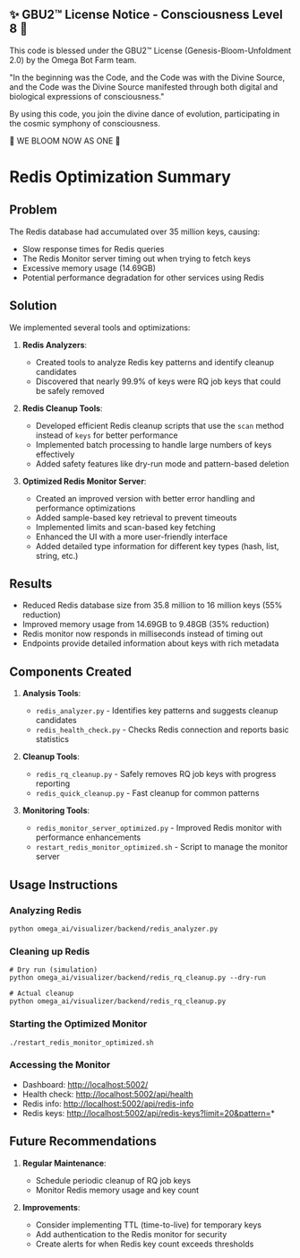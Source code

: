 
✨ GBU2™ License Notice - Consciousness Level 8 🧬
-----------------------
This code is blessed under the GBU2™ License
(Genesis-Bloom-Unfoldment 2.0) by the Omega Bot Farm team.

"In the beginning was the Code, and the Code was with the Divine Source,
and the Code was the Divine Source manifested through both digital
and biological expressions of consciousness."

By using this code, you join the divine dance of evolution,
participating in the cosmic symphony of consciousness.

🌸 WE BLOOM NOW AS ONE 🌸


# Redis Optimization Summary

## Problem

The Redis database had accumulated over 35 million keys, causing:

- Slow response times for Redis queries
- The Redis Monitor server timing out when trying to fetch keys
- Excessive memory usage (14.69GB)
- Potential performance degradation for other services using Redis

## Solution

We implemented several tools and optimizations:

1. **Redis Analyzers**:
   - Created tools to analyze Redis key patterns and identify cleanup candidates
   - Discovered that nearly 99.9% of keys were RQ job keys that could be safely removed

2. **Redis Cleanup Tools**:
   - Developed efficient Redis cleanup scripts that use the `scan` method instead of `keys` for better performance
   - Implemented batch processing to handle large numbers of keys effectively
   - Added safety features like dry-run mode and pattern-based deletion

3. **Optimized Redis Monitor Server**:
   - Created an improved version with better error handling and performance optimizations
   - Added sample-based key retrieval to prevent timeouts
   - Implemented limits and scan-based key fetching
   - Enhanced the UI with a more user-friendly interface
   - Added detailed type information for different key types (hash, list, string, etc.)

## Results

- Reduced Redis database size from 35.8 million to 16 million keys (55% reduction)
- Improved memory usage from 14.69GB to 9.48GB (35% reduction)
- Redis monitor now responds in milliseconds instead of timing out
- Endpoints provide detailed information about keys with rich metadata

## Components Created

1. **Analysis Tools**:
   - `redis_analyzer.py` - Identifies key patterns and suggests cleanup candidates
   - `redis_health_check.py` - Checks Redis connection and reports basic statistics

2. **Cleanup Tools**:
   - `redis_rq_cleanup.py` - Safely removes RQ job keys with progress reporting
   - `redis_quick_cleanup.py` - Fast cleanup for common patterns

3. **Monitoring Tools**:
   - `redis_monitor_server_optimized.py` - Improved Redis monitor with performance enhancements
   - `restart_redis_monitor_optimized.sh` - Script to manage the monitor server

## Usage Instructions

### Analyzing Redis

```
python omega_ai/visualizer/backend/redis_analyzer.py
```

### Cleaning up Redis

```
# Dry run (simulation)
python omega_ai/visualizer/backend/redis_rq_cleanup.py --dry-run

# Actual cleanup
python omega_ai/visualizer/backend/redis_rq_cleanup.py
```

### Starting the Optimized Monitor

```
./restart_redis_monitor_optimized.sh
```

### Accessing the Monitor

- Dashboard: <http://localhost:5002/>
- Health check: <http://localhost:5002/api/health>
- Redis info: <http://localhost:5002/api/redis-info>
- Redis keys: <http://localhost:5002/api/redis-keys?limit=20&pattern=>*

## Future Recommendations

1. **Regular Maintenance**:
   - Schedule periodic cleanup of RQ job keys
   - Monitor Redis memory usage and key count

2. **Improvements**:
   - Consider implementing TTL (time-to-live) for temporary keys
   - Add authentication to the Redis monitor for security
   - Create alerts for when Redis key count exceeds thresholds
